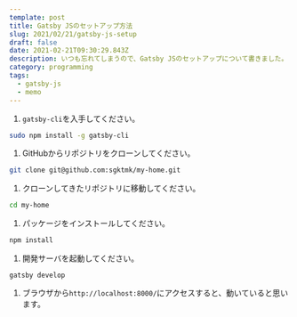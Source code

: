 ```yaml
---
template: post
title: Gatsby JSのセットアップ方法
slug: 2021/02/21/gatsby-js-setup
draft: false
date: 2021-02-21T09:30:29.843Z
description: いつも忘れてしまうので、Gatsby JSのセットアップについて書きました。
category: programming
tags:
  - gatsby-js
  - memo
---
```


1. `gatsby-cli`を入手してください。
```sh
sudo npm install -g gatsby-cli
```

1. GitHubからリポジトリをクローンしてください。
```sh
git clone git@github.com:sgktmk/my-home.git
```

1. クローンしてきたリポジトリに移動してください。
```sh
cd my-home
```

1. パッケージをインストールしてください。
```sh
npm install
```

1. 開発サーバを起動してください。
```
gatsby develop
```

1. ブラウザから`http://localhost:8000/`にアクセスすると、動いていると思います。

